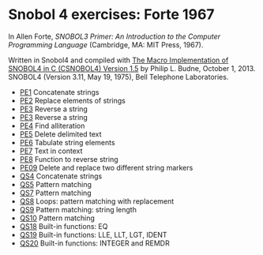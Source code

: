# Snobol 4 exercises: Forte 1967


In Allen Forte, *SNOBOL3 Primer: An Introduction to the Computer Programming Language* (Cambridge, MA: MIT Press, 1967).

Written in Snobol4 and compiled with [The Macro Implementation of SNOBOL4 in C (CSNOBOL4) Version 1.5](http://formulae.brew.sh/formula/snobol4) by Philip L. Budne, October 1, 2013. SNOBOL4 (Version 3.11, May 19, 1975), Bell Telephone Laboratories.


* [PE1](pe01.html)  Concatenate strings
* [PE2](pe02.html)  Replace elements of strings
* [PE3](pe03-v1.html)  Reverse a string
* [PE3](pe03-v2.html)  Reverse a string
* [PE4](pe04.html)  Find alliteration
* [PE5](pe05.html)  Delete delimited text
* [PE6](pe06.html)  Tabulate string elements
* [PE7](pe07.html)  Text in context
* [PE8](pe08.html)  Function to reverse string
* [PE09](pe09.html)  Delete and replace two different string markers
* [QS4](qs04.html)  Concatenate strings
* [QS5](qs05.html)  Pattern matching
* [QS7](qs07.html)  Pattern matching
* [QS8](qs08.html)  Loops: pattern matching with replacement
* [QS9](qs09.html)  Pattern matching: string length
* [QS10](qs10.html)  Pattern matching
* [QS18](qs18.html)  Built-in functions: EQ
* [QS19](qs19.html)  Built-in functions: LLE, LLT, LGT, IDENT
* [QS20](qs20.html)  Built-in functions: INTEGER and REMDR
